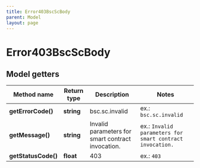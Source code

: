 ```yaml
---
title: Error403BscScBody
parent: Model
layout: page
---
```


# Error403BscScBody

## Model getters

Method name | Return type | Description | Notes
------------ | ------------- | ------------- | -------------
**getErrorCode()** | **string** | bsc.sc.invalid | ex.: `bsc.sc.invalid`
**getMessage()** | **string** | Invalid parameters for smart contract invocation. | ex.: `Invalid parameters for smart contract invocation.`
**getStatusCode()** | **float** | 403 | ex.: `403`

